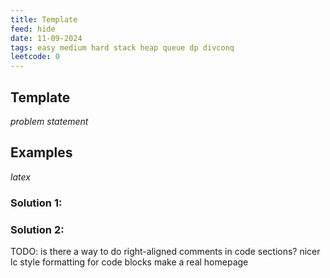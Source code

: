 ```yaml
---
title: Template
feed: hide
date: 11-09-2024
tags: easy medium hard stack heap queue dp divconq
leetcode: 0
---
```




## Template

*problem statement*

## Examples

$latex$

### Solution 1:

### Solution 2:



TODO:
is there a way to do right-aligned comments in code sections?
nicer lc style formatting for code blocks
make a real homepage